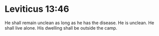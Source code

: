 # Leviticus 13:46

He shall remain unclean as long as he has the disease. He is unclean. He shall live alone. His dwelling shall be outside the camp.
